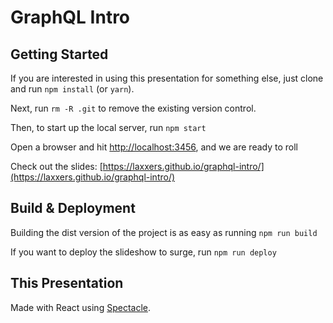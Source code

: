 # GraphQL Intro

## Getting Started

If you are interested in using this presentation for something else, just clone and run `npm install` (or `yarn`).

Next, run `rm -R .git` to remove the existing version control.

Then, to start up the local server, run `npm start`

Open a browser and hit [http://localhost:3456](http://localhost:3456), and we are ready to roll

Check out the slides: [https://laxxers.github.io/graphql-intro/](https://laxxers.github.io/graphql-intro/)

## Build & Deployment

Building the dist version of the project is as easy as running `npm run build`

If you want to deploy the slideshow to surge, run `npm run deploy`

## This Presentation

Made with React using [Spectacle](https://github.com/FormidableLabs/spectacle).